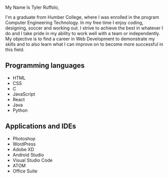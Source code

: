 <!-- Hi, I’m @TylerR12,
I’m interested in coding, soccer and working out.
I’m currently looking for a web developer position.  
You can reach me at tylerruffolo12@gmail.com,
Personal Website: https://tylerruffolo.ca/ -->

My Name Is Tyler Ruffolo,

I'm a graduate from Humber College, where I was enrolled in the program Computer Engineering Technology. In my free time I enjoy coding, designing, soccer and working out. I strive to achieve the best in whatever I do and I take pride in my ability to work well with a team or independently. My objective is to find a career in Web Development to demonstrate my skills and to also learn what I can improve on to become more successful in this field.

## Programming languages
* HTML
* CSS
* C
* JavaScript
* React
* Java
* Python

## Applications and IDEs
* Photoshop
* WordPress
* Adobe XD
* Android Studio
* Visual Studio Code
* ATOM
* Office Suite

<!---
TylerR12/TylerR12 is a ✨ special ✨ repository because its `README.md` (this file) appears on your GitHub profile.
You can click the Preview link to take a look at your changes.
--->

